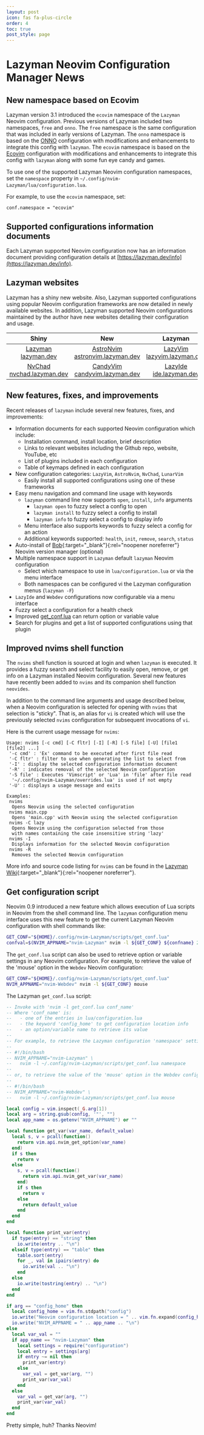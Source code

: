 ```yaml
---
layout: post
icon: fas fa-plus-circle
order: 4
toc: true
post_style: page
---
```


# Lazyman Neovim Configuration Manager News

## New namespace based on Ecovim

Lazyman version 3.1 introduced the `ecovim` namespace of the `Lazyman`
Neovim configuration. Previous versions of Lazyman included two namespaces,
`free` and `onno`. The `free` namespace is the same configuration that
was included in early versions of Lazyman. The `onno` namespace is based on
the [ONNO](https://lazyman.dev/info/ONNO.html) configuration with modifications
and enhancements to integrate this config with `lazyman`. The `ecovim` namespace
is based on the [Ecovim](https://lazyman.dev/info/Ecovim.html) configuration
with modifications and enhancements to integrate this config with `lazyman`
along with some fun eye candy and games.

To use one of the supported Lazyman Neovim configuration namespaces, set the
`namespace` property in `~/.config/nvim-Lazyman/lua/configuration.lua`.

For example, to use the `ecovim` namespace, set:

```
conf.namespace = "ecovim"
```

## Supported configurations information documents

Each Lazyman supported Neovim configuration now has an
information document providing configuration details at
[https://lazyman.dev/info](https://lazyman.dev/info).

## Lazyman websites

Lazyman has a shiny new website. Also, Lazyman supported configurations
using popular Neovim configuration frameworks are now detailed in newly
available websites. In addition, Lazyman supported Neovim configurations
maintained by the author have new websites detailing their configuration
and usage.

| **Shiny** | **New** | **Lazyman** | **Websites** |
| :-------: | :-----: | :---------: | :----------: |
| [Lazyman<br />lazyman.dev](https://lazyman.dev) | [AstroNvim<br />astronvim.lazyman.dev](https://astronvim.lazyman.dev) | [LazyVim<br />lazyvim.lazyman.dev](https://lazyvim.lazyman.dev) | [LunarVim<br />lunarvim.lazyman.dev](https://lunarvim.lazyman.dev) |
| [NvChad<br />nvchad.lazyman.dev](https://nvchad.lazyman.dev) | [CandyVim<br />candyvim.lazyman.dev](https://candyvim.lazyman.dev) | [LazyIde<br />ide.lazyman.dev](https://ide.lazyman.dev) | [Webdev<br />webdev.lazyman.dev](https://webdev.lazyman.dev) |

## New features, fixes, and improvements

Recent releases of `lazyman` include several new features, fixes, and improvements:

- Information documents for each supported Neovim configuration which include:
  - Installation command, install location, brief description
  - Links to relevant websites including the Github repo, website, YouTube, etc
  - List of plugins included in each configuration
  - Table of keymaps defined in each configuration
- New configuration categories: `LazyVim`, `AstroNvim`, `NvChad`, `LunarVim`
  - Easily install all supported configurations using one of these frameworks
- Easy menu navigation and command line usage with keywords
  - `lazyman` command line now supports `open`, `install`, `info` arguments
    - `lazyman open` to fuzzy select a config to open
    - `lazyman install` to fuzzy select a config to install
    - `lazyman info` to fuzzy select a config to display info
  - Menu interface also supports keywords to fuzzy select a config for an action
  - Additional keywords supported: `health`, `init`, `remove`, `search`, `status`
- Auto-install of [Bob](https://github.com/MordechaiHadad/bob){:target="\_blank"}{:rel="noopener noreferrer"} Neovim version manager (optional)
- Multiple namespace support in `Lazyman` default `lazyman` Neovim configuration
  - Select which namespace to use in `lua/configuration.lua` or via the menu interface
  - Both namespaces can be configured vi the Lazyman configuration menus (`lazyman -F`)
- `LazyIde` and `Webdev` configurations now configurable via a menu interface
- Fuzzy select a configuration for a health check
- Improved [get_conf.lua](#get-configuration-script) can return option or variable value
- Search for plugins and get a list of supported configurations using that plugin

## Improved nvims shell function

The `nvims` shell function is sourced at login and when `lazyman` is executed.
It provides a fuzzy search and select facility to easily open, remove, or get
info on a Lazyman installed Neovim configuration. Several new features have
recently been added to `nvims` and its companion shell function `neovides`.

In addition to the command line arguments and usage described below, when a
Neovim configuration is selected for opening with `nvims` that selection is
"sticky". That is, an alias for `vi` is created which will use the previously
selected `nvims` configuration for subsequent invocations of `vi`.

Here is the current usage message for `nvims`:

```
Usage: nvims [-c cmd] [-C fltr] [-I] [-R] [-S file] [-U] [file1 [file2] ...]
 '-c cmd' : 'Ex' command to be executed after first file read
 '-C fltr' : filter to use when generating the list to select from
 '-I' : display the selected configuration information document
 '-R' : indicates removal of the selected Neovim configuration
 '-S file' : Executes 'Vimscript' or 'Lua' in 'file' after file read
  '~/.config/nvim-Lazyman/overrides.lua' is used if not empty
 '-U' : displays a usage message and exits

Examples:
 nvims
  Opens Neovim using the selected configuration
 nvims main.cpp
  Opens 'main.cpp' with Neovim using the selected configuration
 nvims -C lazy
  Opens Neovim using the configuration selected from those
  with names containing the case insensitive string 'lazy'
 nvims -I
  Displays information for the selected Neovim configuration
 nvims -R
  Removes the selected Neovim configuration
```

More info and source code listing for `nvims` can be found in the
[Lazyman Wiki](https://github.com/doctorfree/nvim-lazyman/wiki/Nvims){:target="\_blank"}{:rel="noopener noreferrer"}.

## Get configuration script

Neovim 0.9 introduced a new feature which allows execution of Lua scripts
in Neovim from the shell command line. The `lazyman` configuration menu
interface uses this new feature to get the current Lazyman Neovim
configuration with shell commands like:

```bash
GET_CONF="${HOME}/.config/nvim-Lazyman/scripts/get_conf.lua"
confval=$(NVIM_APPNAME="nvim-Lazyman" nvim -l ${GET_CONF} ${confname} 2>&1)
```

The `get_conf.lua` script can also be used to retrieve option or variable
settings in any Neovim configuration. For example, to retrieve the value of
the 'mouse' option in the `Webdev` Neovim configuration:

```bash
GET_CONF="${HOME}/.config/nvim-Lazyman/scripts/get_conf.lua"
NVIM_APPNAME="nvim-Webdev" nvim -l ${GET_CONF} mouse
```

The Lazyman `get_conf.lua` script:

```lua
-- Invoke with 'nvim -l get_conf.lua conf_name'
-- Where 'conf_name' is:
--   - one of the entries in lua/configuration.lua
--   - the keyword 'config_home' to get configuration location info
--   - an option/variable name to retrieve its value
--
-- For example, to retrieve the Lazyman configuration 'namespace' setting:
--
-- #!/bin/bash
-- NVIM_APPNAME="nvim-Lazyman" \
--   nvim -l ~/.config/nvim-Lazyman/scripts/get_conf.lua namespace
--
-- or, to retrieve the value of the 'mouse' option in the Webdev config:
--
-- #!/bin/bash
-- NVIM_APPNAME="nvim-Webdev" \
--   nvim -l ~/.config/nvim-Lazyman/scripts/get_conf.lua mouse

local config = vim.inspect(_G.arg[1])
local arg = string.gsub(config, '"', "")
local app_name = os.getenv("NVIM_APPNAME") or ""

local function get_var(var_name, default_value)
  local s, v = pcall(function()
    return vim.api.nvim_get_option(var_name)
  end)
  if s then
    return v
  else
    s, v = pcall(function()
      return vim.api.nvim_get_var(var_name)
    end)
    if s then
      return v
    else
      return default_value
    end
  end
end

local function print_var(entry)
  if type(entry) == "string" then
    io.write(entry .. "\n")
  elseif type(entry) == "table" then
    table.sort(entry)
    for _, val in ipairs(entry) do
      io.write(val .. "\n")
    end
  else
    io.write(tostring(entry) .. "\n")
  end
end

if arg == "config_home" then
  local config_home = vim.fn.stdpath("config")
  io.write("Neovim configuration location = " .. vim.fn.expand(config_home) .. "\n")
  io.write("NVIM_APPNAME = " .. app_name .. "\n")
else
  local var_val = ""
  if app_name == "nvim-Lazyman" then
    local settings = require("configuration")
    local entry = settings[arg]
    if entry ~= nil then
      print_var(entry)
    else
      var_val = get_var(arg, "")
      print_var(var_val)
    end
  else
    var_val = get_var(arg, "")
    print_var(var_val)
  end
end
```

Pretty simple, huh? Thanks Neovim!
